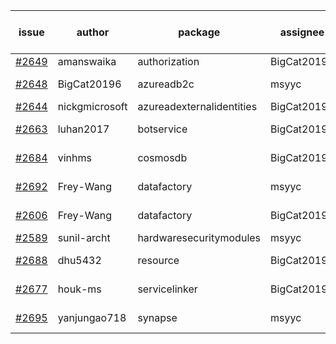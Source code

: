 | issue | author | package | assignee | bot advice | created date of issue | target release date | date from target |
| ------ | ------ | ------ | ------ | ------ | ------ | ------ | :-----: |
| [#2649](https://github.com/Azure/sdk-release-request/issues/2649) | amanswaika | authorization | BigCat20196 |   | 04-01 | 04-11 |   |
| [#2648](https://github.com/Azure/sdk-release-request/issues/2648) | BigCat20196 | azureadb2c | msyyc |   release date < 2 ! <br> | 04-01 | 04-18 | 2 |
| [#2644](https://github.com/Azure/sdk-release-request/issues/2644) | nickgmicrosoft | azureadexternalidentities | BigCat20196 |   | 03-31 | 04-04 |   |
| [#2663](https://github.com/Azure/sdk-release-request/issues/2663) | luhan2017 | botservice | BigCat20196 | new comment.  <br> | 04-07 | 04-21 |   |
| [#2684](https://github.com/Azure/sdk-release-request/issues/2684) | vinhms | cosmosdb | BigCat20196 |   release date < 2 ! <br> | 04-13 | 04-15 | 0 |
| [#2692](https://github.com/Azure/sdk-release-request/issues/2692) | Frey-Wang | datafactory | msyyc | duplicated issue  <br>  | 04-15 | 04-22 |   |
| [#2606](https://github.com/Azure/sdk-release-request/issues/2606) | Frey-Wang | datafactory | BigCat20196 | duplicated issue  <br>  | 03-24 | 04-04 |   |
| [#2589](https://github.com/Azure/sdk-release-request/issues/2589) | sunil-archt | hardwaresecuritymodules | msyyc |   | 03-21 | 05-02 |   |
| [#2688](https://github.com/Azure/sdk-release-request/issues/2688) | dhu5432 | resource | BigCat20196 | new issue ! <br> | 04-14 | 04-22 |   |
| [#2677](https://github.com/Azure/sdk-release-request/issues/2677) | houk-ms | servicelinker | BigCat20196 |   release date < 2 ! <br> | 04-12 | 04-18 | 2 |
| [#2695](https://github.com/Azure/sdk-release-request/issues/2695) | yanjungao718 | synapse | msyyc | new issue ! <br> | 04-15 | 04-26 |   |
